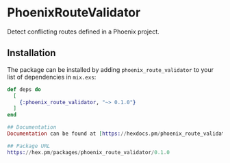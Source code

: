 # PhoenixRouteValidator

Detect conflicting routes defined in a Phoenix project.

## Installation

The package can be installed by adding `phoenix_route_validator` to your list of dependencies in `mix.exs`:

```elixir
def deps do
  [
    {:phoenix_route_validator, "~> 0.1.0"}
  ]
end

## Documentation
Documentation can be found at [https://hexdocs.pm/phoenix_route_validator](https://hexdocs.pm/phoenix_route_validator).

## Package URL
https://hex.pm/packages/phoenix_route_validator/0.1.0